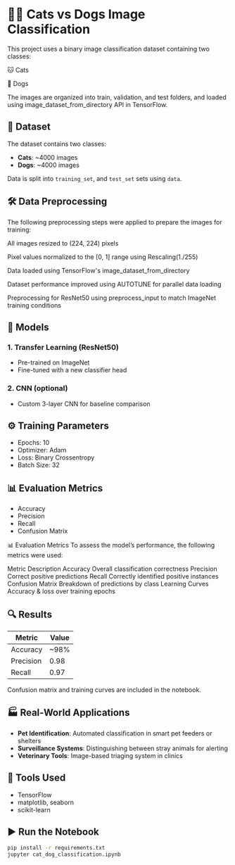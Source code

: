 # 🐶🐱 Cats vs Dogs Image Classification

This project uses a binary image classification dataset containing two classes:

🐱 Cats

🐶 Dogs

The images are organized into train, validation, and test folders, and loaded using image_dataset_from_directory API in TensorFlow.

## 📁 Dataset

The dataset contains two classes:
- **Cats**: ~4000 images
- **Dogs**: ~4000 images

Data is split into `training_set`, and `test_set` sets using `data`.

## 🛠️ Data Preprocessing
The following preprocessing steps were applied to prepare the images for training:

All images resized to (224, 224) pixels

Pixel values normalized to the [0, 1] range using Rescaling(1./255)

Data loaded using TensorFlow's image_dataset_from_directory

Dataset performance improved using AUTOTUNE for parallel data loading

Preprocessing for ResNet50 using preprocess_input to match ImageNet training conditions

## 🧠 Models

### 1. Transfer Learning (ResNet50)
- Pre-trained on ImageNet
- Fine-tuned with a new classifier head

### 2. CNN (optional)
- Custom 3-layer CNN for baseline comparison

## ⚙️ Training Parameters
- Epochs: 10
- Optimizer: Adam
- Loss: Binary Crossentropy
- Batch Size: 32

## 📊 Evaluation Metrics
- Accuracy
- Precision
- Recall
- Confusion Matrix

📊 Evaluation Metrics
To assess the model’s performance, the following metrics were used:

Metric	Description
Accuracy	Overall classification correctness
Precision	Correct positive predictions
Recall	Correctly identified positive instances
Confusion Matrix	Breakdown of predictions by class
Learning Curves	Accuracy & loss over training epochs

## 🔍 Results

| Metric     | Value  |
|------------|--------|
| Accuracy   | ~98%   |
| Precision  | 0.98   |
| Recall     | 0.97   |

Confusion matrix and training curves are included in the notebook.

## 🏭 Real-World Applications

- **Pet Identification**: Automated classification in smart pet feeders or shelters
- **Surveillance Systems**: Distinguishing between stray animals for alerting
- **Veterinary Tools**: Image-based triaging system in clinics

## 🚀 Tools Used

- TensorFlow 
- matplotlib, seaborn
- scikit-learn

## ▶️ Run the Notebook
```bash
pip install -r requirements.txt
jupyter cat_dog_classification.ipynb
